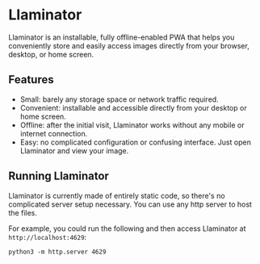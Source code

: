 # Llaminator

Llaminator is an installable, fully offline-enabled PWA that helps you
conveniently store and easily access images directly from your browser, desktop,
or home screen.

## Features

* Small: barely any storage space or network traffic required.
* Convenient: installable and accessible directly from your desktop or home
  screen.
* Offline: after the initial visit, Llaminator works without any mobile or
  internet connection.
* Easy: no complicated configuration or confusing interface. Just open
  Llaminator and view your image.

## Running Llaminator

Llaminator is currently made of entirely static code, so there's no complicated
server setup necessary. You can use any http server to host the files.

For example, you could run the following and then access Llaminator at
`http://localhost:4629`:

```
python3 -m http.server 4629
```
